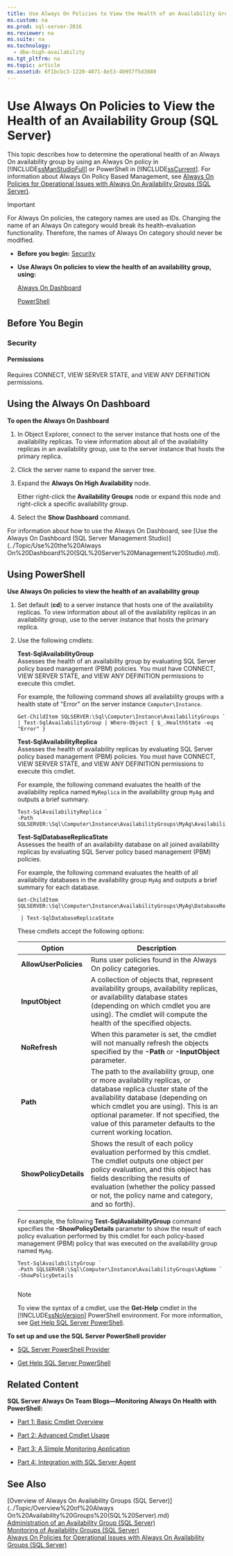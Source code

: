 ```yaml
---
title: Use Always On Policies to View the Health of an Availability Group (SQL Server)
ms.custom: na
ms.prod: sql-server-2016
ms.reviewer: na
ms.suite: na
ms.technology: 
  - dbe-high-availability
ms.tgt_pltfrm: na
ms.topic: article
ms.assetid: 6f1bcbc3-1220-4071-8e53-4b957f5d3089
---
```

# Use Always On Policies to View the Health of an Availability Group (SQL Server)
  This topic describes how to determine the operational health of an Always On availability group by using an Always On policy in [!INCLUDE[ssManStudioFull](../../Topics/TopicNameContainA/includes/ssManStudioFull_md.md)] or PowerShell in [!INCLUDE[ssCurrent](../../Topics/TopicNameContainA/includes/ssCurrent_md.md)]. For information about Always On Policy Based Management, see [Always On Policies for Operational Issues with Always On Availability Groups &#40;SQL Server&#41;](../../Topics/TopicNameNotContainA/Always-On-Policies-for-Operational-Issues-with-Always-On-Availability-Groups--SQL-Server-.md).  
  
> [!IMPORTANT]  
>  For Always On policies, the category names are used as IDs. Changing the name of an Always On category would break its health-evaluation functionality. Therefore, the names of Always On category should never be modified.  
  
-   **Before you begin:** [Security](#Security)  
  
-   **Use Always On policies to view the health of an availability group, using:**  
  
     [Always On Dashboard](#SSMSProcedure)  
  
     [PowerShell](#PowerShellProcedure)  
  
##  <a name="BeforeYouBegin"></a> Before You Begin  
  
###  <a name="Security"></a> Security  
  
####  <a name="Permissions"></a> Permissions  
 Requires CONNECT, VIEW SERVER STATE, and VIEW ANY DEFINITION permissions.  
  
##  <a name="SSMSProcedure"></a> Using the Always On Dashboard  
 **To open the Always On Dashboard**  
  
1.  In Object Explorer, connect to the server instance that hosts one of the availability replicas. To view information about all of the availability replicas in an availability group, use to the server instance that hosts the primary replica.  
  
2.  Click the server name to expand the server tree.  
  
3.  Expand the **Always On High Availability** node.  
  
     Either right-click the **Availability Groups** node or expand this node and right-click a specific availability group.  
  
4.  Select the **Show Dashboard** command.  
  
 For information about how to use the Always On Dashboard, see [Use the Always On Dashboard &#40;SQL Server Management Studio&#41;](../Topic/Use%20the%20Always On%20Dashboard%20\(SQL%20Server%20Management%20Studio\).md).  
  
##  <a name="PowerShellProcedure"></a> Using PowerShell  
 **Use Always On policies to view the health of an availability group**  
  
1.  Set default (**cd**) to a server instance that hosts one of the availability replicas. To view information about all of the availability replicas in an availability group, use to the server instance that hosts the primary replica.  
  
2.  Use the following cmdlets:  
  
     **Test-SqlAvailabilityGroup**  
     Assesses the health of an availability group by evaluating SQL Server policy based management (PBM) policies. You must have CONNECT, VIEW SERVER STATE, and VIEW ANY DEFINITION permissions to execute this cmdlet.  
  
     For example, the following command shows all availability groups with a health state of "Error" on the server instance `Computer\Instance`.  
  
    ```  
    Get-ChildItem SQLSERVER:\Sql\Computer\Instance\AvailabilityGroups `   
    | Test-SqlAvailabilityGroup | Where-Object { $_.HealthState -eq "Error" }  
    ```  
  
     **Test-SqlAvailabilityReplica**  
     Assesses the health of availability replicas by evaluating SQL Server policy based management (PBM) policies. You must have CONNECT, VIEW SERVER STATE, and VIEW ANY DEFINITION permissions to execute this cmdlet.  
  
     For example, the following command evaluates the health of the availability replica named `MyReplica` in the availability group `MyAg` and outputs a brief summary.  
  
    ```  
    Test-SqlAvailabilityReplica `   
    -Path SQLSERVER:\Sql\Computer\Instance\AvailabilityGroups\MyAg\AvailabilityReplicas\MyReplica  
    ```  
  
     **Test-SqlDatabaseReplicaState**  
     Assesses the health of an availability database on all joined availability replicas by evaluating SQL Server policy based management (PBM) policies.  
  
     For example, the following command evaluates the health of all availability databases in the availability group `MyAg` and outputs a brief summary for each database.  
  
    ```  
    Get-ChildItem SQLSERVER:\Sql\Computer\Instance\AvailabilityGroups\MyAg\DatabaseReplicaStates `   
     | Test-SqlDatabaseReplicaState  
    ```  
  
     These cmdlets accept the following options:  
  
    |Option|Description|  
    |------------|-----------------|  
    |**AllowUserPolicies**|Runs user policies found in the Always On policy categories.|  
    |**InputObject**|A collection of objects that, represent availability groups, availability replicas, or availability database states (depending on which cmdlet you are using). The cmdlet will compute the health of the specified objects.|  
    |**NoRefresh**|When this parameter is set, the cmdlet will not manually refresh the objects specified by the **-Path** or **-InputObject** parameter.|  
    |**Path**|The path to the availability group, one or more availability replicas, or database replica cluster state of the availability database (depending on which cmdlet you are using). This is an optional parameter. If not specified, the value of this parameter defaults to the current working location.|  
    |**ShowPolicyDetails**|Shows the result of each policy evaluation performed by this cmdlet. The cmdlet outputs one object per policy evaluation, and this object has fields describing the results of evaluation (whether the policy passed or not, the policy name and category, and so forth).|  
  
     For example, the following **Test-SqlAvailabilityGroup** command specifies the **-ShowPolicyDetails** parameter to show the result of each policy evaluation performed by this cmdlet for each policy-based management (PBM) policy that was executed on the availability group named `MyAg`.  
  
    ```  
    Test-SqlAvailabilityGroup `   
    -Path SQLSERVER:\Sql\Computer\Instance\AvailabilityGroups\AgName `  
    -ShowPolicyDetails  
  
    ```  
  
    > [!NOTE]  
    >  To view the syntax of a cmdlet, use the **Get-Help** cmdlet in the [!INCLUDE[ssNoVersion](../../Topics/TopicNameContainA/includes/ssNoVersion_md.md)] PowerShell environment. For more information, see [Get Help SQL Server PowerShell](../../Topics/TopicNameNotContainA/Get-Help-SQL-Server-PowerShell.md).  
  
 **To set up and use the SQL Server PowerShell provider**  
  
-   [SQL Server PowerShell Provider](../../Topics/TopicNameNotContainA/SQL-Server-PowerShell-Provider.md)  
  
-   [Get Help SQL Server PowerShell](../../Topics/TopicNameNotContainA/Get-Help-SQL-Server-PowerShell.md)  
  
##  <a name="RelatedContent"></a> Related Content  
 **SQL Server Always On Team Blogs—Monitoring Always On Health with PowerShell:**  
  
-   [Part 1: Basic Cmdlet Overview](http://blogs.msdn.com/b/sqlAlways%20On/archive/2012/02/13/monitoring-Always%20On-health-with-powershell-part-1.aspx)  
  
-   [Part 2: Advanced Cmdlet Usage](http://blogs.msdn.com/b/sqlAlways%20On/archive/2012/02/13/monitoring-Always%20On-health-with-powershell-part-2.aspx)  
  
-   [Part 3: A Simple Monitoring Application](http://blogs.msdn.com/b/sqlAlways%20On/archive/2012/02/15/monitoring-Always%20On-health-with-powershell-part-3.aspx)  
  
-   [Part 4: Integration with SQL Server Agent](http://blogs.msdn.com/b/sqlAlways%20On/archive/2012/02/15/the-always-on-health-model-part-4.aspx)  
  
## See Also  
 [Overview of Always On Availability Groups &#40;SQL Server&#41;](../Topic/Overview%20of%20Always On%20Availability%20Groups%20\(SQL%20Server\).md)   
 [Administration of an Availability Group &#40;SQL Server&#41;](../../Topics/TopicNameNotContainA/Administration-of-an-Availability-Group--SQL-Server-.md)   
 [Monitoring of Availability Groups &#40;SQL Server&#41;](../../Topics/TopicNameNotContainA/Monitoring-of-Availability-Groups--SQL-Server-.md)   
 [Always On Policies for Operational Issues with Always On Availability Groups &#40;SQL Server&#41;](../../Topics/TopicNameNotContainA/Always-On-Policies-for-Operational-Issues-with-Always-On-Availability-Groups--SQL-Server-.md)  
  
  